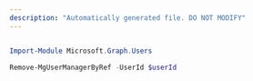 ```yaml
---
description: "Automatically generated file. DO NOT MODIFY"
---
```


```powershell

Import-Module Microsoft.Graph.Users

Remove-MgUserManagerByRef -UserId $userId

```
